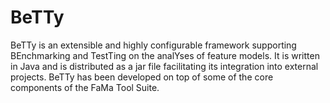 BeTTy
=====
 BeTTy is an extensible and highly configurable framework supporting BEnchmarking and TestTing on the analYses of feature models. It is written in Java and is distributed as a jar file facilitating its integration into external projects. BeTTy has been developed on top of some of the core components of the FaMa Tool Suite. 
